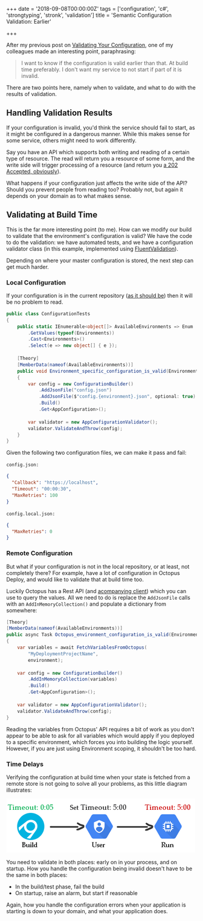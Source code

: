 +++
date = '2018-09-08T00:00:00Z'
tags = ['configuration', 'c#', 'strongtyping', 'stronk', 'validation']
title = 'Semantic Configuration Validation: Earlier'

+++

After my previous post on [Validating Your Configuration](/2018/08/26/validate-configuration/), one of my colleagues made an interesting point, paraphrasing:

> I want to know if the configuration is valid earlier than that.  At build time preferably.  I don't want my service to not start if part of it is invalid.

There are two points here, namely when to validate, and what to do with the results of validation.

## Handling Validation Results

If your configuration is invalid, you'd think the service should fail to start, as it might be configured in a dangerous manner.  While this makes sense for some service, others might need to work differently.

Say you have an API which supports both writing and reading of a certain type of resource.  The read will return you a resource of some form, and the write side will trigger processing of a resource (and return you [a 202 Accepted, obviously](https://httpstatuses.com/202)).

What happens if your configuration just affects the write side of the API? Should you prevent people from reading too?  Probably not, but again it depends on your domain as to what makes sense.

## Validating at Build Time

This is the far more interesting point (to me).  How can we modify our build to validate that the environment's configuration is valid?  We have the code to do the validation: we have automated tests, and we have a configuration validator class (in this example, implemented using [FluentValidation](https://github.com/JeremySkinner/FluentValidation)).

Depending on where your master configuration is stored, the next step can get much harder.

### Local Configuration

If your configuration is in the current repository ([as it should be](/2018/08/07/managing-consul-appsettings/)) then it will be no problem to read.

```csharp
public class ConfigurationTests
{
    public static IEnumerable<object[]> AvailableEnvironments => Enum
        .GetValues(typeof(Environments))
        .Cast<Environments>()
        .Select(e => new object[] { e });

    [Theory]
    [MemberData(nameof(AvailableEnvironments))]
    public void Environment_specific_configuration_is_valid(Environments environment)
    {
        var config = new ConfigurationBuilder()
            .AddJsonFile("config.json")
            .AddJsonFile($"config.{environment}.json", optional: true)
            .Build()
            .Get<AppConfiguration>();

        var validator = new AppConfigurationValidator();
        validator.ValidateAndThrow(config);
    }
}
```

Given the following two configuration files, we can make it pass and fail:

`config.json:`
```json
{
  "Callback": "https://localhost",
  "Timeout": "00:00:30",
  "MaxRetries": 100
}
```

`config.local.json:`
```json
{
  "MaxRetries": 0
}
```

### Remote Configuration

But what if your configuration is not in the local repository, or at least, not completely there?  For example, have a lot of configuration in Octopus Deploy, and would like to validate that at build time too.

Luckily Octopus has a Rest API (and [acompanying client](https://www.nuget.org/packages/Octopus.Client/))  which you can use to query the values.  All we need to do is replace the `AddJsonFile` calls with an `AddInMemoryCollection()` and populate a dictionary from somewhere:

```csharp
[Theory]
[MemberData(nameof(AvailableEnvironments))]
public async Task Octopus_environment_configuration_is_valid(Environments environment)
{
    var variables = await FetchVariablesFromOctopus(
        "MyDeploymentProjectName",
        environment);

    var config = new ConfigurationBuilder()
        .AddInMemoryCollection(variables)
        .Build()
        .Get<AppConfiguration>();

    var validator = new AppConfigurationValidator();
    validator.ValidateAndThrow(config);
}
```

Reading the variables from Octopus' API requires a bit of work as you don't appear to be able to ask for all variables which would apply if you deployed to a specific environment, which forces you into building the logic yourself.  However, if you are just using Environment scoping, it shouldn't be too hard.

### Time Delays

Verifying the configuration at build time when your state is fetched from a remote store is not going to solve all your problems, as this little diagram illustrates:

![test pass, a user changes value, deployment happens, startup fails](/images/versioning-time.png)

You need to validate in both places: early on in your process, and on startup.  How you handle the configuration being invalid doesn't have to be the same in both places:

* In the build/test phase, fail the build
* On startup, raise an alarm, but start if reasonable

Again, how you handle the configuration errors when your application is starting is down to your domain, and what your application does.